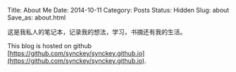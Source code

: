 Title: About Me
Date: 2014-10-11
Category: Posts
Status: Hidden
Slug: about
Save_as: about.html

这是我私人的笔记本，记录我的想法，学习，书摘还有我的生活。


This blog is hosted on github [https://github.com/synckey/synckey.github.io](https://github.com/synckey/synckey.github.io).
<!--
<i class="material-icons">cake</i>
<i class="icon ion-social-tux"></i>
-->

